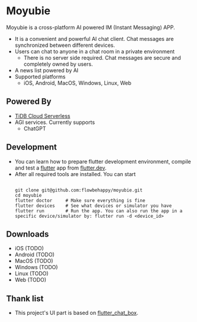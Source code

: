 # Moyubie

Moyubie is a cross-platform AI powered IM (Instant Messaging) APP.

* It is a convenient and powerful AI chat client. Chat messages are synchronized between different devices.
* Users can chat to anyone in a chat room in a private environment
  * There is no server side required. Chat messages are secure and completely owned by users.
* A news list powered by AI
* Supported platforms
  * iOS, Android, MacOS, Windows, Linux, Web

## Powered By

* [TiDB Cloud Serverless](https://tidbcloud.com/free-trial)
* AGI services. Currently supports
  * ChatGPT

## Development

* You can learn how to prepare flutter development environment, compile and test a [flutter](https://flutter.dev) app from [flutter.dev](https://flutter.dev/).
* After all required tools are installed. You can start
  ```
  
  git clone git@github.com:flowbehappy/moyubie.git
  cd moyubie
  flutter doctor     # Make sure everything is fine
  flutter devices    # See what devices or simulator you have
  flutter run        # Run the app. You can also run the app in a specific device/simulator by: flutter run -d <device_id>
  ```

## Downloads
* iOS (TODO)
* Android (TODO)
* MacOS (TODO)
* Windows (TODO)
* Linux (TODO)
* Web (TODO)

## Thank list

* This project's UI part is based on [flutter_chat_box](https://github.com/bravekingzhang/flutter_chat_box). 

